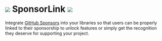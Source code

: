 # ![](https://avatars.githubusercontent.com/in/279204?s=32&u=d13eed8cef2b965c8bb34f6298b4edac31688c5a&v=4) SponsorLink ![](https://avatars.githubusercontent.com/in/281005?s=32&u=20155dd9bc48951a962b40289bf40fd4d0e758e9&v=4)

Integrate [GitHub Sponsors](https://github.com/sponsors) into your libraries so that 
users can be properly linked to their sponsorship to unlock features or simply get 
the recognition they deserve for supporting your project.
